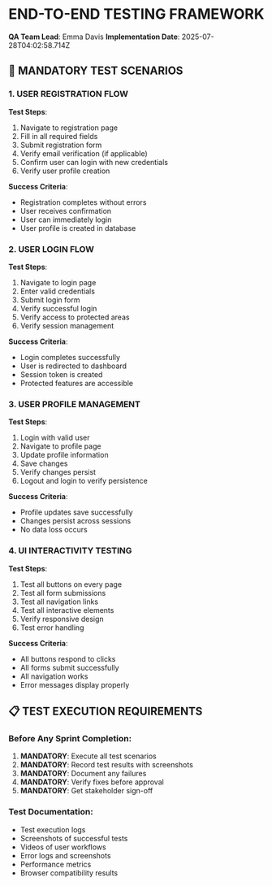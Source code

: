# END-TO-END TESTING FRAMEWORK
**QA Team Lead**: Emma Davis
**Implementation Date**: 2025-07-28T04:02:58.714Z

## 🎯 MANDATORY TEST SCENARIOS

### 1. USER REGISTRATION FLOW
**Test Steps**:
1. Navigate to registration page
2. Fill in all required fields
3. Submit registration form
4. Verify email verification (if applicable)
5. Confirm user can login with new credentials
6. Verify user profile creation

**Success Criteria**:
- Registration completes without errors
- User receives confirmation
- User can immediately login
- User profile is created in database

### 2. USER LOGIN FLOW
**Test Steps**:
1. Navigate to login page
2. Enter valid credentials
3. Submit login form
4. Verify successful login
5. Verify access to protected areas
6. Verify session management

**Success Criteria**:
- Login completes successfully
- User is redirected to dashboard
- Session token is created
- Protected features are accessible

### 3. USER PROFILE MANAGEMENT
**Test Steps**:
1. Login with valid user
2. Navigate to profile page
3. Update profile information
4. Save changes
5. Verify changes persist
6. Logout and login to verify persistence

**Success Criteria**:
- Profile updates save successfully
- Changes persist across sessions
- No data loss occurs

### 4. UI INTERACTIVITY TESTING
**Test Steps**:
1. Test all buttons on every page
2. Test all form submissions
3. Test all navigation links
4. Test all interactive elements
5. Verify responsive design
6. Test error handling

**Success Criteria**:
- All buttons respond to clicks
- All forms submit successfully
- All navigation works
- Error messages display properly

## 📋 TEST EXECUTION REQUIREMENTS

### Before Any Sprint Completion:
1. **MANDATORY**: Execute all test scenarios
2. **MANDATORY**: Record test results with screenshots
3. **MANDATORY**: Document any failures
4. **MANDATORY**: Verify fixes before approval
5. **MANDATORY**: Get stakeholder sign-off

### Test Documentation:
- Test execution logs
- Screenshots of successful tests
- Videos of user workflows
- Error logs and screenshots
- Performance metrics
- Browser compatibility results
